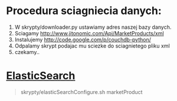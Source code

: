 
# Procedura sciagniecia danych:
1. W skrypty/downloader.py ustawiamy adres naszej bazy danych.
2. Sciagamy http://www.jitonomic.com/Api/MarketProducts/xml
3. Instalujemy http://code.google.com/p/couchdb-python/
4. Odpalamy skrypt podajac mu sciezke do sciagnietego pliku xml
5. czekamy..

# [ElasticSearch](http://www.elasticsearch.org/)
> skrypty/elasticSearchConfigure.sh marketProduct
